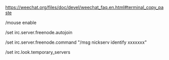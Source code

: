 https://weechat.org/files/doc/devel/weechat_faq.en.html#terminal_copy_paste

/mouse enable

/set irc.server.freenode.autojoin


/set irc.server.freenode.command "/msg nickserv identify xxxxxxx"

/set irc.look.temporary_servers
